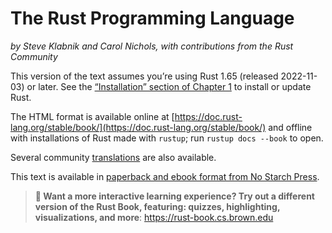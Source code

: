 # The Rust Programming Language

_by Steve Klabnik and Carol Nichols, with contributions from the Rust Community_

This version of the text assumes you’re using Rust 1.65 (released 2022-11-03)
or later. See the [“Installation” section of Chapter 1][install]<!-- ignore -->
to install or update Rust.

The HTML format is available online at
[https://doc.rust-lang.org/stable/book/](https://doc.rust-lang.org/stable/book/)
and offline with installations of Rust made with `rustup`; run `rustup docs --book` to open.

Several community [translations] are also available.

This text is available in [paperback and ebook format from No Starch
Press][nsprust].

[install]: ch01-01-installation.html
[editions]: appendix-05-editions.html
[nsprust]: https://nostarch.com/rust-programming-language-2nd-edition
[translations]: appendix-06-translation.html

> **🚨 Want a more interactive learning experience? Try out a different version
> of the Rust Book, featuring: quizzes, highlighting, visualizations, and
> more**: <https://rust-book.cs.brown.edu>
